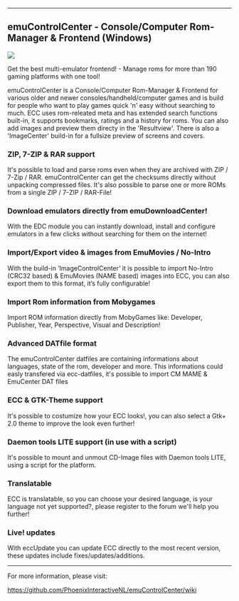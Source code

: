 ﻿--------------------------------------------------------------------------------
emuControlCenter - Console/Computer Rom-Manager & Frontend (Windows)
--------------------------------------------------------------------------------

![](https://raw.githubusercontent.com/wiki/PhoenixInteractiveNL/emuControlCenter/images/ecc_splashscreen_122.png)

Get the best multi-emulator frontend! - Manage roms for more than 190 gaming platforms with one tool!

emuControlCenter is a Console/Computer Rom-Manager & Frontend for various older and newer
consoles/handheld/computer games and is build for people who want to play games quick 'n' easy without
searching to much. ECC uses rom-releated meta and has extended search functions built-in, it supports bookmarks,
ratings and a history for roms. You can also add images and preview them directy in the 'Resultview'.
There is also a 'ImageCenter' build-in for a fullsize preview of screens and covers.

### ZIP, 7-ZIP & RAR support

It's possible to load and parse roms even when they are archived with ZIP / 7-Zip / RAR.
emuControlCenter can get the checksums directly without unpacking compressed files.
It's also possible to parse one or more ROMs from a single ZIP / 7-ZIP / RAR-File!

### Download emulators directly from emuDownloadCenter!

With the EDC module you can instantly download, install and configure emulators in a
few clicks without searching for them on the internet!

### Import/Export video & images from EmuMovies / No-Intro 

With the build-in ‘ImageControlCenter’ it is possible to import No-Intro (CRC32 based)
& EmuMovies (NAME based) images into ECC, you can also export them to this format, it’s fully configurable!

### Import Rom information from Mobygames

Import ROM information directly from MobyGames like: Developer, Publisher, Year, Perspective, Visual and Description!

### Advanced DATfile format

The emuControlCenter datfiles are containing informations about languages, state of the
rom, developer and more. This informations could easly transfered via ecc-datfiles,
it's possible to import CM MAME & EmuCenter DAT files

### ECC & GTK-Theme support

It's possible to costumize how your ECC looks!, you can also select a Gtk+ 2.0 theme to
improve the look even further!

### Daemon tools LITE support (in use with a script)

It's possible to mount and unmout CD-Image files with Daemon tools LITE, using a script
for the platform.

### Translatable

ECC is translatable, so you can choose your desired language, is your language not yet
supported?, please register to the forum we'll help you further!

### Live! updates

With eccUpdate you can update ECC directly to the most recent version, these updates include fixes/updates/additions.

***
For more information, please visit:

https://github.com/PhoenixInteractiveNL/emuControlCenter/wiki
